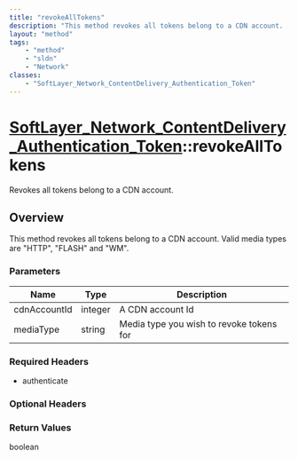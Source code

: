 ```yaml
---
title: "revokeAllTokens"
description: "This method revokes all tokens belong to a CDN account.  Valid media types are 'HTTP', 'FLASH' and 'WM'."
layout: "method"
tags:
    - "method"
    - "sldn"
    - "Network"
classes:
    - "SoftLayer_Network_ContentDelivery_Authentication_Token"
---
```

# [SoftLayer_Network_ContentDelivery_Authentication_Token](/reference/services/SoftLayer_Network_ContentDelivery_Authentication_Token)::revokeAllTokens

Revokes all tokens belong to a CDN account.


## Overview 
This method revokes all tokens belong to a CDN account.  Valid media types are "HTTP", "FLASH" and "WM". 

### Parameters 
|Name | Type | Description |
| --- | --- | --- |
|cdnAccountId| integer| A CDN account Id|
|mediaType| string| Media type you wish to revoke tokens for|


### Required Headers
* authenticate

### Optional Headers

### Return Values
boolean

